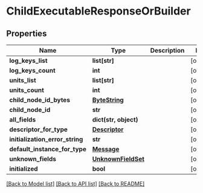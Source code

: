 # ChildExecutableResponseOrBuilder

## Properties
Name | Type | Description | Notes
------------ | ------------- | ------------- | -------------
**log_keys_list** | **list[str]** |  | [optional] 
**log_keys_count** | **int** |  | [optional] 
**units_list** | **list[str]** |  | [optional] 
**units_count** | **int** |  | [optional] 
**child_node_id_bytes** | [**ByteString**](ByteString.md) |  | [optional] 
**child_node_id** | **str** |  | [optional] 
**all_fields** | **dict(str, object)** |  | [optional] 
**descriptor_for_type** | [**Descriptor**](Descriptor.md) |  | [optional] 
**initialization_error_string** | **str** |  | [optional] 
**default_instance_for_type** | [**Message**](Message.md) |  | [optional] 
**unknown_fields** | [**UnknownFieldSet**](UnknownFieldSet.md) |  | [optional] 
**initialized** | **bool** |  | [optional] 

[[Back to Model list]](../README.md#documentation-for-models) [[Back to API list]](../README.md#documentation-for-api-endpoints) [[Back to README]](../README.md)

